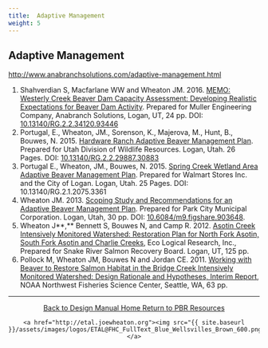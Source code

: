 ```yaml
---
title:  Adaptive Management
weight: 5
---
```


## Adaptive Management 

http://www.anabranchsolutions.com/adaptive-management.html



1. Shahverdian S, Macfarlane WW and Wheaton JM. 2016. [MEMO: Westerly Creek Beaver Dam Capacity Assessment: Developing Realistic Expectations for Beaver Dam Activity](https://www.researchgate.net/publication/309762206_MEMO_Westerly_Creek_Beaver_Dam_Capacity_Assessment_Developing_Realistic_Expectations_for_Beaver_Dam_Activity?ev=prf_pub). Prepared for Muller Engineering Company, Anabranch Solutions, Logan, UT, 24 pp. DOI:[ 10.13140/RG.2.2.34120.93446](http://dx.doi.org/10.13140/RG.2.2.34120.93446)
2. Portugal, E., Wheaton, JM., Sorenson, K., Majerova, M., Hunt, B., Bouwes, N. 2015. [Hardware Ranch Adaptive Beaver Management Plan](https://www.researchgate.net/publication/309905727_Draft_-_Hardware_Ranch_Adaptive_Beaver_Management_Plan). Prepared for Utah Division of Wildlife Resources. Logan, Utah. 26 Pages. DOI: [10.13140/RG.2.2.29887.30883](http://dx.doi.org/10.13140/RG.2.2.29887.30883) 
3. Portugal E., Wheaton, JM., Bouwes, N. 2015. [Spring Creek Wetland Area Adaptive Beaver Management Plan](https://www.researchgate.net/publication/283326474_Spring_Creek_Wetland_Area_Adaptive_Beaver_Management_Plan). Prepared for Walmart Stores Inc. and the City of Logan. Logan, Utah. 25 Pages. DOI: 10.13140/RG.2.1.2075.3361
4. Wheaton JM. 2013. [Scoping Study and Recommendations for an Adaptive Beaver Management Plan](http://etal.usu.edu/Reports/Beaver_Management_Plan_Recc_Park_City_%20Report_FINAL.pdf). Prepared for Park City  Municipal Corporation. Logan, Utah, 30 pp.  DOI: [10.6084/m9.figshare.903648](http://dx.doi.org/10.6084/m9.figshare.903648).
5. Wheaton J**,** Bennett S, Bouwes N, and Camp R. 2012. [Asotin Creek Intensively Monitored Watershed: Restoration Plan for North Fork Asotin, South Fork Asotin and Charlie Creeks](http://etal.usu.edu/Asotin/AsotinRestorationPlan_v1.pdf), Eco Logical Research, Inc., Prepared for Snake River Salmon Recovery Board. Logan, UT, 125 pp. 
6. Pollock M, Wheaton JM, Bouwes N and Jordan CE. 2011. [Working with Beaver to Restore Salmon Habitat in the Bridge Creek Intensively Monitored Watershed: Design Rationale and Hypotheses, Interim Report](http://etal.usu.edu/BridgeCreek/NOAA/BDSS_Tech_Memo_6.07.11.pdf), NOAA Northwest Fisheries Science Center, Seattle, WA, 63 pp. 





------
<div align="center">
	<a class="hollow button" href="{{ site.baseurl }}/"><i class="fa fa-arrow-circle-left" aria-hidden="true"></i>  Back to Design Manual Home <i class="fa fa-book" aria-hidden="true"></i></a>
	<a class="hollow button" href="{{ site.baseurl }}/resources/"><i class="fa fa-arrow-circle-up" aria-hidden="true"></i>  Return to PBR Resources <i class="fa fa-thumbs-up" aria-hidden="true"></i></a>

    <a href="http://etal.joewheaton.org"><img src="{{ site.baseurl }}/assets/images/logos/ETAL@FHC_FullText_Blue_Wellsvilles_Brown_600.png"></a>

</div>